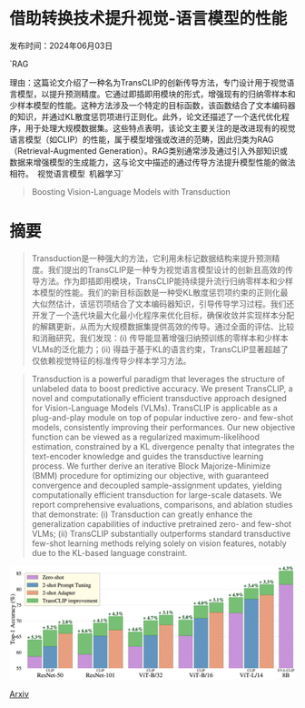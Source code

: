 # 借助转换技术提升视觉-语言模型的性能

发布时间：2024年06月03日

`RAG

理由：这篇论文介绍了一种名为TransCLIP的创新传导方法，专门设计用于视觉语言模型，以提升预测精度。它通过即插即用模块的形式，增强现有的归纳零样本和少样本模型的性能。这种方法涉及一个特定的目标函数，该函数结合了文本编码器的知识，并通过KL散度惩罚项进行正则化。此外，论文还描述了一个迭代优化程序，用于处理大规模数据集。这些特点表明，该论文主要关注的是改进现有的视觉语言模型（如CLIP）的性能，属于模型增强或改进的范畴，因此归类为RAG（Retrieval-Augmented Generation）。RAG类别通常涉及通过引入外部知识或数据来增强模型的生成能力，这与论文中描述的通过传导方法提升模型性能的做法相符。` `视觉语言模型` `机器学习`

> Boosting Vision-Language Models with Transduction

# 摘要

> Transduction是一种强大的方法，它利用未标记数据结构来提升预测精度。我们提出的TransCLIP是一种专为视觉语言模型设计的创新且高效的传导方法。作为即插即用模块，TransCLIP能持续提升流行归纳零样本和少样本模型的性能。我们的新目标函数是一种受KL散度惩罚项约束的正则化最大似然估计，该惩罚项结合了文本编码器知识，引导传导学习过程。我们还开发了一个迭代块最大化最小化程序来优化目标，确保收敛并实现样本分配的解耦更新，从而为大规模数据集提供高效的传导。通过全面的评估、比较和消融研究，我们发现：(i) 传导能显著增强归纳预训练的零样本和少样本VLMs的泛化能力；(ii) 得益于基于KL的语言约束，TransCLIP显著超越了仅依赖视觉特征的标准传导少样本学习方法。

> Transduction is a powerful paradigm that leverages the structure of unlabeled data to boost predictive accuracy. We present TransCLIP, a novel and computationally efficient transductive approach designed for Vision-Language Models (VLMs). TransCLIP is applicable as a plug-and-play module on top of popular inductive zero- and few-shot models, consistently improving their performances. Our new objective function can be viewed as a regularized maximum-likelihood estimation, constrained by a KL divergence penalty that integrates the text-encoder knowledge and guides the transductive learning process. We further derive an iterative Block Majorize-Minimize (BMM) procedure for optimizing our objective, with guaranteed convergence and decoupled sample-assignment updates, yielding computationally efficient transduction for large-scale datasets. We report comprehensive evaluations, comparisons, and ablation studies that demonstrate: (i) Transduction can greatly enhance the generalization capabilities of inductive pretrained zero- and few-shot VLMs; (ii) TransCLIP substantially outperforms standard transductive few-shot learning methods relying solely on vision features, notably due to the KL-based language constraint.

![借助转换技术提升视觉-语言模型的性能](../../../paper_images/2406.01837/x1.png)

[Arxiv](https://arxiv.org/abs/2406.01837)